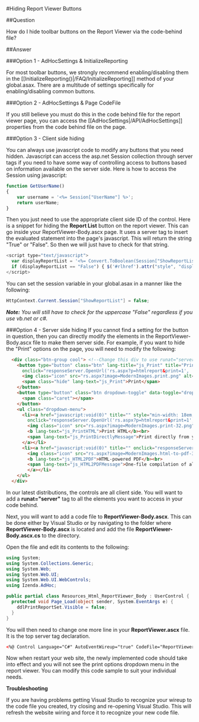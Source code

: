 #Hiding Report Viewer Buttons

##Question

How do I hide toolbar buttons on the Report Viewer via the code-behind file?

##Answer

###Option 1 - AdHocSettings & InitializeReporting

For most toolbar buttons, we strongly recommend enabling/disabling them in the [[InitializeReporting()|/FAQ/InitializeReporting]] method of your global.asax. There are a multitude of settings specifically for enabling/disabling common buttons. 

###Option 2 - AdHocSettings & Page CodeFile

If you still believe you must do this in the code behind file for the report viewer page, you can access the [[AdHocSettings|/API/AdHocSettings]] properties from the code behind file on the page.

###Option 3 - Client side hiding

You can always use javascript code to modify any buttons that you need hidden. Javascript can access the asp.net Session collection through server tags if you need to have some way of controlling access to buttons based on information available on the server side. Here is how to access the Session using javascript:

```javascript
function GetUserName()
{
    var username = '<%= Session["UserName"] %>';
    return userName;
}
```

Then you just need to use the appropriate client side ID of the control. Here is a snippet for hiding the **Report List** button on the report viewer. This can go inside your ReportViewer-Body.ascx page. It uses a server tag to insert the evaluated statement into the page's javascript. This will return the string "True" or "False". So then we will just have to check for that string.

```javascript
<script type="text/javascript">
  var displayReportList = '<%= Convert.ToBoolean(Session["ShowReportList"]) %>';
  if (displayReportList == "False") { $('#rlhref').attr("style", "display:none;"); }
</script>
```

 You can set the session variable in your global.asax in a manner like the following:

```csharp
HttpContext.Current.Session["ShowReportList"] = false;
```

_**Note:** You will still have to check for the uppercase "False" regardless if you use vb.net or c#._

###Option 4 - Server side hiding
If you cannot find a setting for the button in question, then you can directly modify the elements in the ReportViewer-Body.ascx file to make them server side. For example, if you want to hide the "Print" options on the page, you will need to modify the following:

```html
  <div class="btn-group cool"> <!--Change this div to use runat="server" and id="ddlPrintReportSet"-->
    <button type="button" class="btn" lang-title="js_Print" title="Print" 
      onclick="responseServer.OpenUrl('rs.aspx?p=htmlreport&print=1', 'aspnetForm', '');">
      <img class="icon" src="rs.aspx?image=ModernImages.print.png" alt="Printer" />
      <span class="hide" lang-text="js_Print">Print</span>
    </button>
    <button type="button" class="btn dropdown-toggle" data-toggle="dropdown">
      <span class="caret"></span>
    </button>
    <ul class="dropdown-menu">
      <li><a href="javascript:void(0)" title="" style="min-width: 18em;"
        onclick="responseServer.OpenUrl('rs.aspx?p=htmlreport&print=1', 'aspnetForm', '');">
        <img class="icon" src="rs.aspx?image=ModernImages.print-32.png" alt="" />
        <b lang-text="js_PrintHTML">Print HTML</b><br>
        <span lang-text="js_PrintDirectlyMessage">Print directly from your browser, the fastest way for modern browsers</span>
      </a></li>
      <li><a href="javascript:void(0)" title="" onclick="responseServer.OpenUrlWithModalDialogNewCustomRsUrl('rs.aspx?output=PDF', 'aspnetForm', 'reportFrame', nrvConfig.ResponseServerUrl);">
        <img class="icon" src="rs.aspx?image=ModernImages.html-to-pdf-32.png" alt="" />
        <b lang-text="js_HTML2PDF">HTML-powered PDF</b><br>
        <span lang-text="js_HTML2PDFMessage">One-file compilation of all the report's pages</span>
        </a></li>
    </ul>
  </div>  
```

In our latest distributions, the controls are all client side. You will want to add a **runat="server"** tag to all the elements you want to access in your code behind. 

Next, you will want to add a code file to **ReportViewer-Body.ascx**. This can be done either by Visual Studio or by navigating to the folder where **ReportViewer-Body.ascx** is located and add the file **ReportViewer-Body.ascx.cs** to the directory.

Open the file and edit its contents to the following:

```csharp
using System;
using System.Collections.Generic;
using System.Web;
using System.Web.UI;
using System.Web.UI.WebControls;
using Izenda.AdHoc;

public partial class Resources_Html_ReportViewer_Body : UserControl {
  protected void Page_Load(object sender, System.EventArgs e) {
    ddlPrintReportSet.Visible = false;
  }
}
```

You will then need to change one more line in your **ReportViewer.ascx** file. It is the top server tag declaration.

```html
<%@ Control Language="C#" AutoEventWireup="true" CodeFile="ReportViewer-Body.ascx.cs" Inherits="Resources_Html_ReportViewer_Body" %>
```

Now when restart your web site, the newly implemented code should take into effect and you will not see the print options dropdown menu in the report viewer. You can modify this code sample to suit your individual needs.

**Troubleshooting**

If you are having problems getting Visual Studio to recognize your wireup to the code file you created, try closing and re-opening Visual Studio. This will refresh the website wiring and force it to recognize your new code file.